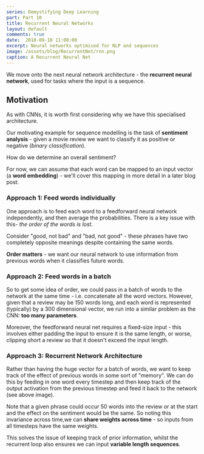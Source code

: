 ```yaml
---
series: Demystifying Deep Learning 
part: Part 10
title: Recurrent Neural Networks 
layout: default
comments: true
date:  2018-09-10 11:00:00
excerpt: Neural networks optimised for NLP and sequences
image: /assets/blog/RecurrentNet/rnn.png
caption: A Recurrent Neural Net
---
```


We move onto the next neural network architecture - the **recurrent neural network**, used for tasks where the input is a sequence. 

## Motivation 

As with CNNs, it is worth first considering why we have this specialised architecture. 

Our motivating example for sequence modelling is the task of **sentiment analysis** - given a movie review we want to classify it as positive or negative (*binary classification*). 

How do we determine an overall sentiment? 

For now, we can assume that each word can be mapped to an input vector (a **word embedding**) - we'll cover this mapping in more detail in a later blog post.

### Approach 1: Feed words individually

One approach is to feed each word to a feedforward neural network independently, and then average the probabilities. There is a key issue with this- *the order of the words is lost*.

Consider "good, not bad" and "bad, not good" - these phrases have two completely opposite meanings despite containing the same words.

**Order matters** - we want our neural network to use information from previous words when it classifies future words.

### Approach 2: Feed words in a batch

So to get some idea of order, we could pass in a batch of words to the network at the same time - i.e. concatenate all the word vectors. However, given that a review may be 150 words long, and each word is represented (typically) by a 300 dimensional vector, we run into a similar problem as the CNN: **too many parameters**.

Moreover, the feedforward neural net requires a fixed-size input - this involves either padding the input to ensure it is the same length, or worse, clipping short a review so that it doesn't exceed the input length. 

### Approach 3: Recurrent Network Architecture

Rather than having the huge vector for a batch of words, we want to keep track of the effect of previous words in some sort of "memory". We can do this by feeding in one word every timestep and then keep track of the output activation from the previous timestep and feed it back to the network (see above image).

Note that a given phrase could occur 50 words into the review or at the start and the effect on the sentiment would be the same. So noting this invariance across time,we can **share weights across time** - so inputs from all timesteps have the same weights.  

This solves the issue of keeping track of prior information, whilst the recurrent loop also ensures we can input **variable length sequences**. 



